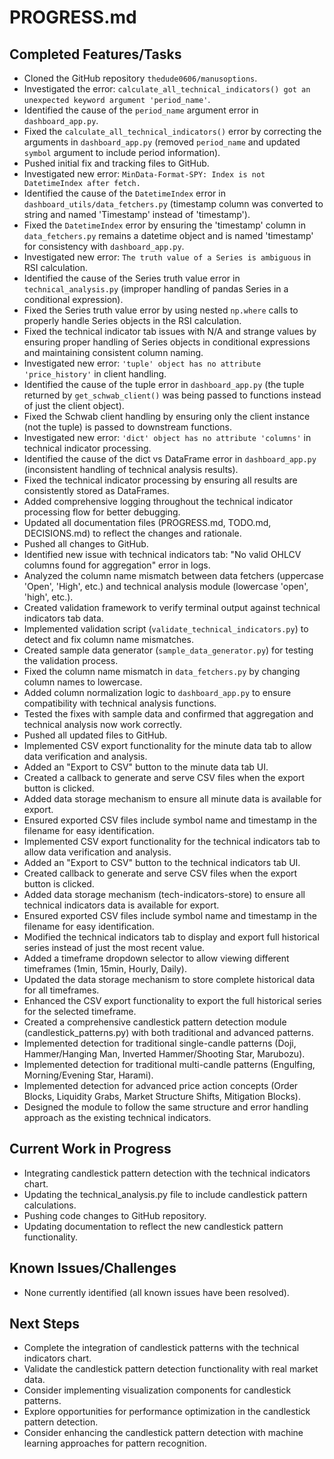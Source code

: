 # PROGRESS.md

## Completed Features/Tasks

- Cloned the GitHub repository `thedude0606/manusoptions`.
- Investigated the error: `calculate_all_technical_indicators() got an unexpected keyword argument 'period_name'`.
- Identified the cause of the `period_name` argument error in `dashboard_app.py`.
- Fixed the `calculate_all_technical_indicators()` error by correcting the arguments in `dashboard_app.py` (removed `period_name` and updated `symbol` argument to include period information).
- Pushed initial fix and tracking files to GitHub.
- Investigated new error: `MinData-Format-SPY: Index is not DatetimeIndex after fetch.`
- Identified the cause of the `DatetimeIndex` error in `dashboard_utils/data_fetchers.py` (timestamp column was converted to string and named 'Timestamp' instead of 'timestamp').
- Fixed the `DatetimeIndex` error by ensuring the 'timestamp' column in `data_fetchers.py` remains a datetime object and is named 'timestamp' for consistency with `dashboard_app.py`.
- Investigated new error: `The truth value of a Series is ambiguous` in RSI calculation.
- Identified the cause of the Series truth value error in `technical_analysis.py` (improper handling of pandas Series in a conditional expression).
- Fixed the Series truth value error by using nested `np.where` calls to properly handle Series objects in the RSI calculation.
- Fixed the technical indicator tab issues with N/A and strange values by ensuring proper handling of Series objects in conditional expressions and maintaining consistent column naming.
- Investigated new error: `'tuple' object has no attribute 'price_history'` in client handling.
- Identified the cause of the tuple error in `dashboard_app.py` (the tuple returned by `get_schwab_client()` was being passed to functions instead of just the client object).
- Fixed the Schwab client handling by ensuring only the client instance (not the tuple) is passed to downstream functions.
- Investigated new error: `'dict' object has no attribute 'columns'` in technical indicator processing.
- Identified the cause of the dict vs DataFrame error in `dashboard_app.py` (inconsistent handling of technical analysis results).
- Fixed the technical indicator processing by ensuring all results are consistently stored as DataFrames.
- Added comprehensive logging throughout the technical indicator processing flow for better debugging.
- Updated all documentation files (PROGRESS.md, TODO.md, DECISIONS.md) to reflect the changes and rationale.
- Pushed all changes to GitHub.
- Identified new issue with technical indicators tab: "No valid OHLCV columns found for aggregation" error in logs.
- Analyzed the column name mismatch between data fetchers (uppercase 'Open', 'High', etc.) and technical analysis module (lowercase 'open', 'high', etc.).
- Created validation framework to verify terminal output against technical indicators tab data.
- Implemented validation script (`validate_technical_indicators.py`) to detect and fix column name mismatches.
- Created sample data generator (`sample_data_generator.py`) for testing the validation process.
- Fixed the column name mismatch in `data_fetchers.py` by changing column names to lowercase.
- Added column normalization logic to `dashboard_app.py` to ensure compatibility with technical analysis functions.
- Tested the fixes with sample data and confirmed that aggregation and technical analysis now work correctly.
- Pushed all updated files to GitHub.
- Implemented CSV export functionality for the minute data tab to allow data verification and analysis.
- Added an "Export to CSV" button to the minute data tab UI.
- Created a callback to generate and serve CSV files when the export button is clicked.
- Added data storage mechanism to ensure all minute data is available for export.
- Ensured exported CSV files include symbol name and timestamp in the filename for easy identification.
- Implemented CSV export functionality for the technical indicators tab to allow data verification and analysis.
- Added an "Export to CSV" button to the technical indicators tab UI.
- Created callback to generate and serve CSV files when the export button is clicked.
- Added data storage mechanism (tech-indicators-store) to ensure all technical indicators data is available for export.
- Ensured exported CSV files include symbol name and timestamp in the filename for easy identification.
- Modified the technical indicators tab to display and export full historical series instead of just the most recent value.
- Added a timeframe dropdown selector to allow viewing different timeframes (1min, 15min, Hourly, Daily).
- Updated the data storage mechanism to store complete historical data for all timeframes.
- Enhanced the CSV export functionality to export the full historical series for the selected timeframe.
- Created a comprehensive candlestick pattern detection module (candlestick_patterns.py) with both traditional and advanced patterns.
- Implemented detection for traditional single-candle patterns (Doji, Hammer/Hanging Man, Inverted Hammer/Shooting Star, Marubozu).
- Implemented detection for traditional multi-candle patterns (Engulfing, Morning/Evening Star, Harami).
- Implemented detection for advanced price action concepts (Order Blocks, Liquidity Grabs, Market Structure Shifts, Mitigation Blocks).
- Designed the module to follow the same structure and error handling approach as the existing technical indicators.

## Current Work in Progress

- Integrating candlestick pattern detection with the technical indicators chart.
- Updating the technical_analysis.py file to include candlestick pattern calculations.
- Pushing code changes to GitHub repository.
- Updating documentation to reflect the new candlestick pattern functionality.

## Known Issues/Challenges

- None currently identified (all known issues have been resolved).

## Next Steps

- Complete the integration of candlestick patterns with the technical indicators chart.
- Validate the candlestick pattern detection functionality with real market data.
- Consider implementing visualization components for candlestick patterns.
- Explore opportunities for performance optimization in the candlestick pattern detection.
- Consider enhancing the candlestick pattern detection with machine learning approaches for pattern recognition.
